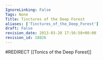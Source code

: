 ```yaml
---
IgnoreLinking: False
Tags: None
Title: Tinctures of the Deep Forest
aliases: ['Tinctures_of_the_Deep_Forest']
draft: False
revision_date: 2013-03-20 17:56:58+00:00
revision_id: 18826
---
```


#REDIRECT [[Tonics of the Deep Forest]]